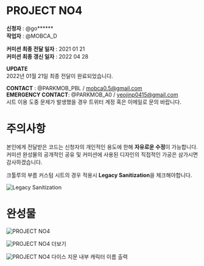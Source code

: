 # PROJECT NO4

**신청자** : @go**\*\***  
**작업자** : @MOBCA_D

**커미션 최종 전달 일자** : 2021 01 21  
**커미션 최종 갱신 일자** : 2022 04 28

**UPDATE**  
2022년 01월 21일 최종 전달이 완료되었습니다.

**CONTACT** : @PARKMOB_PBL / mobca0.5@gmail.com  
**EMERGENCY CONTACT**: @PARKMOB_A0 / yeojinp0415@gmail.com  
시트 이용 도중 문제가 발생했을 경우 트위터 계정 혹은 이메일로 문의 바랍니다.

# 주의사항

본인에게 전달받은 코드는 신청자의 개인적인 용도에 한해 **자유로운 수정**이 가능합니다.  
커미션 완성물의 공개적인 공유 및 커미션에 사용된 디자인의 직접적인 가공은 삼가시면 감사하겠습니다.

크툴루의 부름 커스텀 시트의 경우 적용시 **Legacy Sanitization**을 체크해야합니다.

![Legacy Sanitization](https://i.imgur.com/dKetlgm.png "Legacy Sanitization")

# 완성물

![PROJECT NO4](https://i.imgur.com/lS0eec8.jpg "PROJECT NO2")

![PROJECT NO4](https://i.imgur.com/O6bDfDw.png "PROJECT NO2")
더보기

![PROJECT NO4](https://i.imgur.com/GGsXnZa.png "PROJECT NO2")
다이스 지문 내부 캐릭터 이름 출력
